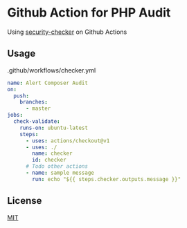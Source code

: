 #  Github Action for PHP Audit
Using [security-checker](https://github.com/sensiolabs/security-checker) on Github Actions

## Usage

.github/workflows/checker.yml
```yaml
name: Alert Composer Audit
on:
  push:
    branches:
      - master
jobs:
  check-validate:
    runs-on: ubuntu-latest
    steps:
      - uses: actions/checkout@v1
      - uses: ./
        name: checker
        id: checker
      # Todo other actions
      - name: sample message
        run: echo "${{ steps.checker.outputs.message }}"
```

## License
[MIT](https://github.com/tcnksm/tool/blob/master/LICENCE)
